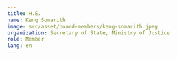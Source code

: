 ```yaml
---
title: H.E.
name: Keng Somarith
image: src/asset/board-members/keng-somarith.jpeg
organization: Secretary of State, Ministry of Justice
role: Member
lang: en
---
```


